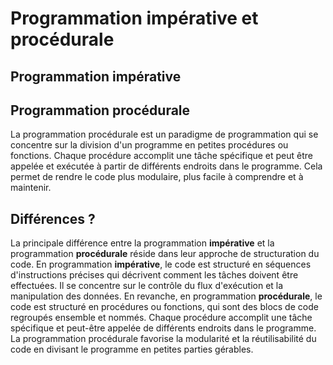 # Programmation impérative et procédurale 
## Programmation impérative

## Programmation procédurale
La programmation procédurale est un paradigme de programmation qui se concentre sur la division d'un programme en petites procédures ou fonctions. Chaque procédure accomplit une tâche spécifique et peut être appelée et exécutée à partir de différents endroits dans le programme. Cela permet de rendre le code plus modulaire, plus facile à comprendre et à maintenir.


## Différences ?
La principale différence entre la programmation **impérative** et la programmation **procédurale** réside dans leur approche de structuration du code. En programmation **impérative**, le code est structuré en séquences d'instructions précises qui décrivent comment les tâches doivent être effectuées. Il se concentre sur le contrôle du flux d'exécution et la manipulation des données.
En revanche, en programmation **procédurale**, le code est structuré en procédures ou fonctions, qui sont des blocs de code regroupés ensemble et nommés. Chaque procédure accomplit une tâche spécifique et peut-être appelée de différents endroits dans le programme. La programmation procédurale favorise la modularité et la réutilisabilité du code en divisant le programme en petites parties gérables.

